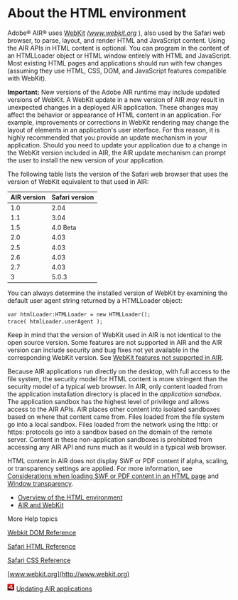 # About the HTML environment

Adobe® AIR® uses [WebKit](http://www.webkit.org) _(www.webkit.org_ ), also used
by the Safari web browser, to parse, layout, and render HTML and JavaScript
content. Using the AIR APIs in HTML content is optional. You can program in the
content of an HTMLLoader object or HTML window entirely with HTML and
JavaScript. Most existing HTML pages and applications should run with few
changes (assuming they use HTML, CSS, DOM, and JavaScript features compatible
with WebKit).

**Important:** New versions of the Adobe AIR runtime may include updated
versions of WebKit. A WebKit update in a new version of AIR _may_ result in
unexpected changes in a deployed AIR application. These changes may affect the
behavior or appearance of HTML content in an application. For example,
improvements or corrections in WebKit rendering may change the layout of
elements in an application's user interface. For this reason, it is highly
recommended that you provide an update mechanism in your application. Should you
need to update your application due to a change in the WebKit version included
in AIR, the AIR update mechanism can prompt the user to install the new version
of your application.

The following table lists the version of the Safari web browser that uses the
version of WebKit equivalent to that used in AIR:

| AIR version | Safari version |
| ----------- | -------------- |
| 1.0         | 2.04           |
| 1.1         | 3.04           |
| 1.5         | 4.0 Beta       |
| 2.0         | 4.03           |
| 2.5         | 4.03           |
| 2.6         | 4.03           |
| 2.7         | 4.03           |
| 3           | 5.0.3          |

You can always determine the installed version of WebKit by examining the
default user agent string returned by a HTMLLoader object:

```
var htmlLoader:HTMLLoader = new HTMLLoader();
trace( htmlLoader.userAgent );
```

Keep in mind that the version of WebKit used in AIR is not identical to the open
source version. Some features are not supported in AIR and the AIR version can
include security and bug fixes not yet available in the corresponding WebKit
version. See
[WebKit features not supported in AIR](./webkit-features-not-supported-in-air.md).

Because AIR applications run directly on the desktop, with full access to the
file system, the security model for HTML content is more stringent than the
security model of a typical web browser. In AIR, only content loaded from the
application installation directory is placed in the _application sandbox_. The
application sandbox has the highest level of privilege and allows access to the
AIR APIs. AIR places other content into isolated sandboxes based on where that
content came from. Files loaded from the file system go into a local sandbox.
Files loaded from the network using the http: or https: protocols go into a
sandbox based on the domain of the remote server. Content in these
non-application sandboxes is prohibited from accessing any AIR API and runs much
as it would in a typical web browser.

HTML content in AIR does not display SWF or PDF content if alpha, scaling, or
transparency settings are applied. For more information, see
[Considerations when loading SWF or PDF content in an HTML page](../scripting-the-air-html-container/display-properties-of-htmlloader-objects.md#considerations-when-loading-swf-or-pdf-content-in-an-html-page)
and
[Window transparency](../../client-system-interaction/working-with-air-native-windows/basics-of-native-windows-in-air.md#window-transparency).

- [Overview of the HTML environment](./overview-of-the-html-environment.md)
- [AIR and WebKit](./air-and-webkit.md)

More Help topics

[Webkit DOM Reference](http://developer.apple.com/safari/library/documentation/AppleApplications/Reference/WebKitDOMRef/index.html#//apple_ref/doc/uid/TP40006089)

[Safari HTML Reference](http://developer.apple.com/safari/library/documentation/AppleApplications/Reference/SafariHTMLRef/Introduction.html)

[Safari CSS Reference](http://developer.apple.com/safari/library/documentation/AppleApplications/Reference/SafariCSSRef/Introduction.html)

[www.webkit.org](http://www.webkit.org)

![](../../img/airLinkIndicator.png)
[Updating AIR applications](https://web.archive.org/web/20221230223123/https://help.adobe.com/en_US/air/build/WS5b3ccc516d4fbf351e63e3d118666ade46-7ff2.html)
